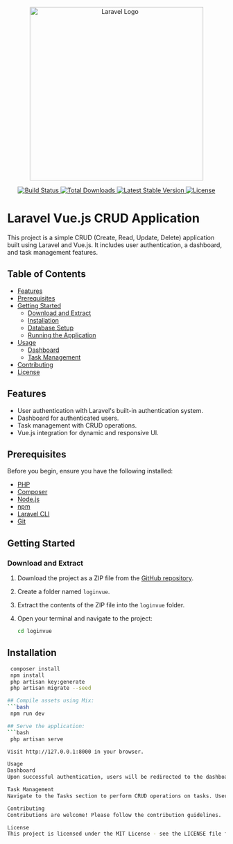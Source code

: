 <p align="center">
  <a href="https://laravel.com" target="_blank">
    <img src="https://raw.githubusercontent.com/laravel/art/master/logo-lockup/5%20SVG/2%20CMYK/1%20Full%20Color/laravel-logolockup-cmyk-red.svg" width="400" alt="Laravel Logo">
  </a>
</p>

<p align="center">
  <a href="https://github.com/laravel/framework/actions">
    <img src="https://github.com/laravel/framework/workflows/tests/badge.svg" alt="Build Status">
  </a>
  <a href="https://packagist.org/packages/laravel/framework">
    <img src="https://img.shields.io/packagist/dt/laravel/framework" alt="Total Downloads">
  </a>
  <a href="https://packagist.org/packages/laravel/framework">
    <img src="https://img.shields.io/packagist/v/laravel/framework" alt="Latest Stable Version">
  </a>
  <a href="https://packagist.org/packages/laravel/framework">
    <img src="https://img.shields.io/packagist/l/laravel/framework" alt="License">
  </a>
</p>

# Laravel Vue.js CRUD Application

This project is a simple CRUD (Create, Read, Update, Delete) application built using Laravel and Vue.js. It includes user authentication, a dashboard, and task management features.

## Table of Contents

- [Features](#features)
- [Prerequisites](#prerequisites)
- [Getting Started](#getting-started)
  - [Download and Extract](#download-and-extract)
  - [Installation](#installation)
  - [Database Setup](#database-setup)
  - [Running the Application](#running-the-application)
- [Usage](#usage)
  - [Dashboard](#dashboard)
  - [Task Management](#task-management)
- [Contributing](#contributing)
- [License](#license)

## Features

- User authentication with Laravel's built-in authentication system.
- Dashboard for authenticated users.
- Task management with CRUD operations.
- Vue.js integration for dynamic and responsive UI.

## Prerequisites

Before you begin, ensure you have the following installed:

- [PHP](https://www.php.net/)
- [Composer](https://getcomposer.org/)
- [Node.js](https://nodejs.org/)
- [npm](https://www.npmjs.com/)
- [Laravel CLI](https://laravel.com/docs/8.x/installation#installing-laravel)
- [Git](https://git-scm.com/)

## Getting Started

### Download and Extract

1. Download the project as a ZIP file from the [GitHub repository](https://github.com/VOID-ALIF/LaravelVueDemoLogin).

2. Create a folder named `loginvue`.

3. Extract the contents of the ZIP file into the `loginvue` folder.

4. Open your terminal and navigate to the project:

   ```bash
   cd loginvue
## Installation
 ```bash
  composer install
  npm install
  php artisan key:generate
  php artisan migrate --seed

## Compile assets using Mix:
 ```bash
  npm run dev

## Serve the application:
 ```bash
  php artisan serve

Visit http://127.0.0.1:8000 in your browser.

Usage
Dashboard
Upon successful authentication, users will be redirected to the dashboard. The dashboard provides a welcoming message and status information.

Task Management
Navigate to the Tasks section to perform CRUD operations on tasks. Users can view, create, edit, and delete tasks.

Contributing
Contributions are welcome! Please follow the contribution guidelines.

License
This project is licensed under the MIT License - see the LICENSE file for details.
